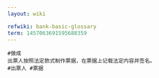 ```yaml
---
layout: wiki

refwiki: bank-basic-glossary
term: 1457063691595688359
---
```


```
#做成
出票人按照法定款式制作票据，在票据上记载法定内容并签名。
#出票人 #票据

```